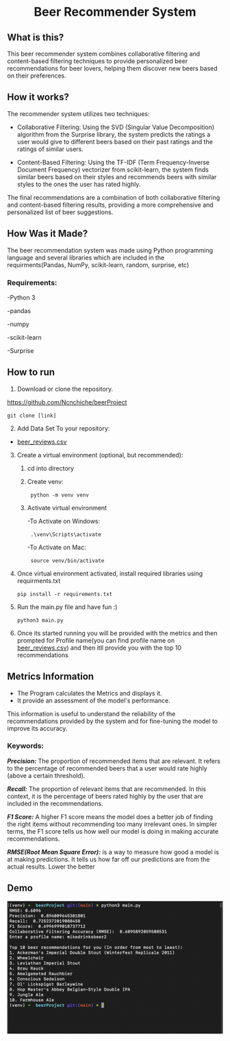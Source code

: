 <h1 align="center">Beer Recommender System</h1>


## What is this?

This beer recommender system combines collaborative filtering and content-based filtering techniques to provide personalized beer recommendations for beer lovers, helping them discover new beers based on their preferences.


## How it works?

The recommender system utilizes two techniques:

-   Collaborative Filtering: Using the SVD (Singular Value Decomposition) algorithm from the Surprise library, the system predicts the ratings a user would give to different beers based on their past ratings and the ratings of similar users.

-   Content-Based Filtering: Using the TF-IDF (Term Frequency-Inverse Document Frequency) vectorizer from scikit-learn, the system finds similar beers based on their styles and recommends beers with similar styles to the ones the user has rated highly.

The final recommendations are a combination of both collaborative filtering and content-based filtering results, providing a more comprehensive and personalized list of beer suggestions.



## How Was it Made?

The beer recommendation system was made using Python programming language and several libraries which are included in the requirments(Pandas, NumPy, scikit-learn, random, surprise, etc)

### Requirements:

-Python 3

-pandas

-numpy

-scikit-learn

-Surprise

## How to run

1. Download or clone the repository.

https://github.com/Ncnchiche/beerProject


    git clone [link]


2. Add Data Set To your repository:

- [beer_reviews.csv](https://data.world/socialmediadata/beeradvocate/workspace/file?filename=beer_reviews.csv)

3. Create a virtual environment (optional, but recommended):

    1. cd into directory
    
    2. Create venv:
            
            python -m venv venv
     
    3. Activate virtual environment
            
        -To Activate on Windows:

            .\venv\Scripts\activate


        -To Activate on Mac:

            source venv/bin/activate

            
4. Once virtual environment activated, install required libraries using requirments.txt
    ```
    pip install -r requirements.txt
    ```

5. Run the main.py file and have fun :)
    ```
    python3 main.py
    ```

6. Once its started running you will be provided with the metrics and then prompted for Profile name(you can find profile name on [beer_reviews.csv](https://data.world/socialmediadata/beeradvocate/workspace/file?filename=beer_reviews.csv)) and then itll provide you with the top 10 recommendations

## Metrics Information

- The Program calculates the Metrics and displays it. 
- It provide an assessment of the model's performance. 

This information is useful to understand the reliability of the recommendations provided by the system and for fine-tuning the model to improve its accuracy.

### Keywords:

***Precision:*** The proportion of recommended items that are relevant. It refers to the percentage of recommended beers that a user would rate highly (above a certain threshold).

***Recall:*** The proportion of relevant items that are recommended. In this context, it is the percentage of beers rated highly by the user that are included in the recommendations.

***F1 Score:*** A higher F1 score means the model does a better job of finding the right items without recommending too many irrelevant ones. In simpler terms, the F1 score tells us how well our model is doing in making accurate recommendations.

***RMSE(Root Mean Square Error):*** is a way to measure how good a model is at making predictions. It tells us how far off our predictions are from the actual results. Lower the better


## Demo
 
 
![My Image](samplePicture.png)

